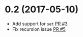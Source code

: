 # 0.2 (2017-05-10)
- Add support for `set` [PR #3](https://github.com/kipe/python-onewire/pull/3)
- Fix recursion issue [PR #5](https://github.com/kipe/python-onewire/pull/5)
